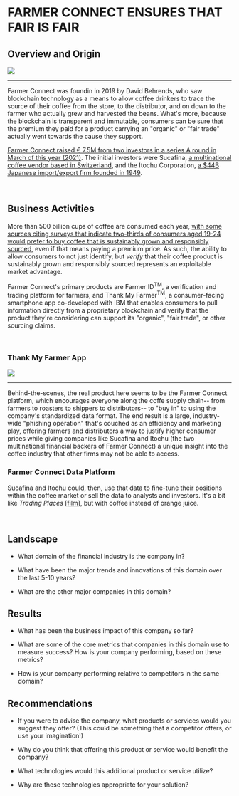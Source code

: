 # FARMER CONNECT ENSURES THAT FAIR IS FAIR

## Overview and Origin
<img src="https://assets.corteva.com/is/image/Corteva/IMG-FC-HRO_01_Hero-L1-1440x400px_3.6_1?$herol1_desktop$">

---
  Farmer Connect was foundin in 2019 by David Behrends, who saw blockchain technology as a means to allow coffee drinkers to trace the source of their coffee from the store, to the distributor, and on down to the farmer who actually grew and harvested the beans. What's more, because the blockchain is transparent and immutable, consumers can be sure that the premium they paid for a product carrying an "organic" or "fair trade" actually went towards the cause they support.

  [Farmer Connect raised &euro;	7.5M from two investors in a series A round in March of this year (2021)](https://www.crunchbase.com/organization/farmer-connect/company_financials). The initial investors were Sucafina, [a multinational coffee vendor based in Switzerland](https://sucafina.com/), and the Itochu Corporation, [a $44B Japanese import/export firm founded in 1949](https://www.itochu.co.jp/en/index.html).

&nbsp; 
## Business Activities

  More than 500 billion cups of coffee are consumed each year, [with some sources citing surveys that indicate two-thirds of consumers aged 19-24 would prefer to buy coffee that is sustainably grown and responsibly sourced](https://newsroom.ibm.com/2020-01-06-Farmer-Connect-Uses-IBM-Blockchain-to-Bridge-the-Gap-Between-Consumers-and-Smallholder-Coffee-Farmers), even if that means paying a premium price.  As such, the ability to allow consumers to not just identify, but *verify* that their coffee product is sustainably grown and responsibly sourced represents an exploitable market advantage.

  Farmer Connect's primary products are Farmer ID<sup>TM</sup>, a verification and trading platform for farmers, and Thank My Farmer<sup>TM</sup>, a consumer-facing smartphone app co-developed with IBM that enables consumers to pull information directly from a proprietary blockchain and verify that the product they're considering can support its "organic", "fair trade", or other sourcing claims.

&nbsp;
### Thank My Farmer App
  <img src="https://theblockchainland.com/wp-content/uploads/2020/01/Thank-My-Farmer-App-BlockchainLand-1024x525.png">

--- 
  Behind-the-scenes, the real product here seems to be the Farmer Connect platform, which encourages everyone along the coffe supply chain-- from farmers to roasters to shippers to distributors-- to "buy in" to using the company's standardized data format.  The end result is a large, industry-wide "phishing operation" that's couched as an efficiency and marketing play, offering farmers and distributors a way to justify higher consumer prices while giving companies like Sucafina and Itochu (the two multinational financial backers of Farmer Connect) a unique insight into the coffee industry that other firms may not be able to access.
  
  ### Farmer Connect Data Platform

  Sucafina and Itochu could, then, use that data to fine-tune their positions within the coffee market or sell the data to analysts and investors. It's a bit like *Trading Places* [[film](https://en.wikipedia.org/wiki/Trading_Places)], but with coffee instead of orange juice.

&nbsp;
## Landscape

* What domain of the financial industry is the company in?

* What have been the major trends and innovations of this domain over the last 5-10 years?

* What are the other major companies in this domain?


## Results

* What has been the business impact of this company so far?

* What are some of the core metrics that companies in this domain use to measure success? How is your company performing, based on these metrics?

* How is your company performing relative to competitors in the same domain?


## Recommendations

* If you were to advise the company, what products or services would you suggest they offer? (This could be something that a competitor offers, or use your imagination!)

* Why do you think that offering this product or service would benefit the company?

* What technologies would this additional product or service utilize?

* Why are these technologies appropriate for your solution?
